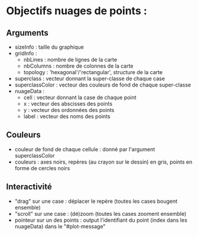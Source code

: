 # Objectifs nuages de points :

## Arguments  
- sizeInfo : taille du graphique  
- gridInfo :  
  + nbLines : nombre de lignes de la carte  
  + nbColumns : nombre de colonnes de la carte  
  + topology : 'hexagonal'/'rectangular', structure de la carte  
- superclass : vecteur donnant la super-classe de chaque case  
- superclassColor : vecteur des couleurs de fond de chaque super-classe  
- nuageData :  
  + cell : vecteur donnant la case de chaque point  
  + x : vecteur des abscisses des points  
  + y : vecteur des ordonnées des points  
  + label : vecteur des noms des points  

## Couleurs  
- couleur de fond de chaque cellule : donné par l'argument superclassColor  
- couleurs : axes noirs, repères (au crayon sur le dessin) en gris, points en forme de cercles noirs  

## Interactivité
- "drag" sur une case : déplacer le repère (toutes les cases bougent ensemble)  
- "scroll" sur une case : (dé)zoom (toutes les cases zooment ensemble)  
- pointeur sur un des points : output l'identifiant du point (index dans les nuageData) dans le "#plot-message"  
